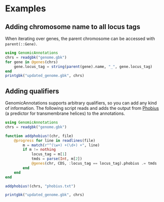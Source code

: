 # Examples
## Adding chromosome name to all locus tags
When iterating over genes, the parent chromosome can be accessed with `parent(::Gene)`.
```julia
using GenomicAnnotations
chrs = readgbk("genome.gbk")
for gene in @genes(chrs)
    gene.locus_tag = string(parent(gene).name, "_", gene.locus_tag)
end
printgbk("updated_genome.gbk", chrs)
```
## Adding qualifiers
GenomicAnnotations supports arbitrary qualifiers, so you can add any kind of information. The following script reads and adds the output from [Phobius](http://phobius.sbc.su.se/) (a predictor for transmembrane helices) to the annotations.
```julia
using GenomicAnnotations
chrs = readgbk("genome.gbk")

function addphobius!(chr, file)
    @progress for line in readlines(file)
        m = match(r"^(\w+) +(\d+) +", line)
        if m != nothing
            locus_tag = m[1]
            tmds = parse(Int, m[2])
            @genes(chr, CDS, :locus_tag == locus_tag).phobius .= tmds
        end
    end
end

addphobius!(chrs, "phobius.txt")

printgbk("updated_genome.gbk", chrs)
```
